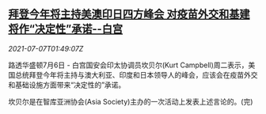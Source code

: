 <!--1625623262000-->
[拜登今年将主持美澳印日四方峰会 对疫苗外交和基建将作“决定性”承诺--白宫](https://cn.reuters.com/article/wh-quad-summit-vaccine-0707-idCNKCS2ED058)
------

<div><i>2021-07-07T01:49:07Z</i></div><p>路透华盛顿7月6日 - 白宫国安会印太协调员坎贝尔(Kurt Campbell)周二表示，美国总统拜登今年将主持与澳大利亚、印度和日本领导人的峰会，应该会在疫苗外交和基础设施方面带来“决定性的”承诺。 　</p><p>坎贝尔是在智库亚洲协会(Asia Society)主办的一次活动上发表上述言论的。(完)</p>
